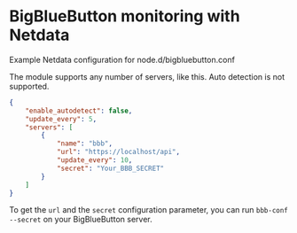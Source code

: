 <!--
title: "BigBlueButton monitoring with Netdata"
custom_edit_url: https://github.com/netdata/netdata/edit/master/collectors/node.d.plugin/bigbluebutton/README.md
sidebar_label: "BigBlueButton"
-->

# BigBlueButton monitoring with Netdata

Example Netdata configuration for node.d/bigbluebutton.conf

The module supports any number of servers, like this.
Auto detection is not supported.

```json
{
    "enable_autodetect": false,
    "update_every": 5,
    "servers": [
        {
            "name": "bbb",
            "url": "https://localhost/api",
            "update_every": 10,
            "secret": "Your_BBB_SECRET"
        }
    ]
}
```

To get the `url` and the `secret` configuration parameter, you can run `bbb-conf --secret` on your BigBlueButton server.
